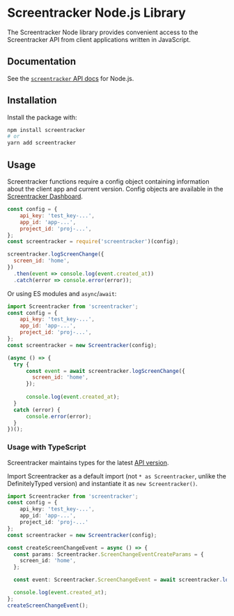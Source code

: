 # Screentracker Node.js Library

The Screentracker Node library provides convenient access to the Screentracker API from
client applications written in JavaScript.

## Documentation

See the [`screentracker` API docs](https://docs.screentracker.io/api?lang=node) for Node.js.

## Installation

Install the package with:

```sh
npm install screentracker
# or
yarn add screentracker
```

## Usage

Screentracker functions require a config object containing information about the client app and current version.
Config objects are available in the [Screentracker Dashboard](https://dashboard.screentracker.io/).

<!-- prettier-ignore -->
```js
const config = {
    api_key: 'test_key-...',
    app_id: 'app-...',
    project_id: 'proj-...',
};
const screentracker = require('screentracker')(config);

screentracker.logScreenChange({
  screen_id: 'home',
})
  .then(event => console.log(event.created_at))
  .catch(error => console.error(error));
```

Or using ES modules and `async`/`await`:

```js
import Screentracker from 'screentracker';
const config = {
    api_key: 'test_key-...',
    app_id: 'app-...',
    project_id: 'proj-...',
};
const screentracker = new Screentracker(config);

(async () => {
  try {
      const event = await screentracker.logScreenChange({
        screen_id: 'home',
      });
    
      console.log(event.created_at);
  }
  catch (error) {
      console.error(error);
  }
})();
```

### Usage with TypeScript

Screentracker maintains types for the latest [API version][api-versions].

Import Screentracker as a default import (not `* as Screentracker`, unlike the DefinitelyTyped version)
and instantiate it as `new Screentracker()`.

```ts
import Screentracker from 'screentracker';
const config = {
    api_key: 'test_key-...',
    app_id: 'app-...',
    project_id: 'proj-...'
};
const screentracker = new Screentracker(config);

const createScreenChangeEvent = async () => {
  const params: Screentracker.ScreenChangeEventCreateParams = {
    screen_id: 'home',
  };

  const event: Screentracker.ScreenChangeEvent = await screentracker.logScreenChange(params);

  console.log(event.created_at);
};
createScreenChangeEvent();
```


[api-versions]: https://docs.screentracker.io/api/versioning